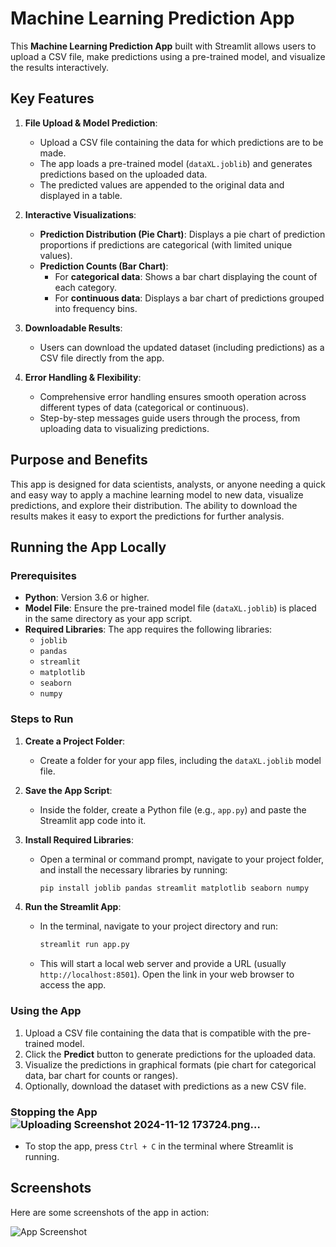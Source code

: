 # Machine Learning Prediction App

This **Machine Learning Prediction App** built with Streamlit allows users to upload a CSV file, make predictions using a pre-trained model, and visualize the results interactively. 

## Key Features

1. **File Upload & Model Prediction**:
   - Upload a CSV file containing the data for which predictions are to be made.
   - The app loads a pre-trained model (`dataXL.joblib`) and generates predictions based on the uploaded data.
   - The predicted values are appended to the original data and displayed in a table.

2. **Interactive Visualizations**:
   - **Prediction Distribution (Pie Chart)**: Displays a pie chart of prediction proportions if predictions are categorical (with limited unique values).
   - **Prediction Counts (Bar Chart)**: 
     - For **categorical data**: Shows a bar chart displaying the count of each category.
     - For **continuous data**: Displays a bar chart of predictions grouped into frequency bins.

3. **Downloadable Results**:
   - Users can download the updated dataset (including predictions) as a CSV file directly from the app.

4. **Error Handling & Flexibility**:
   - Comprehensive error handling ensures smooth operation across different types of data (categorical or continuous).
   - Step-by-step messages guide users through the process, from uploading data to visualizing predictions.

## Purpose and Benefits

This app is designed for data scientists, analysts, or anyone needing a quick and easy way to apply a machine learning model to new data, visualize predictions, and explore their distribution. The ability to download the results makes it easy to export the predictions for further analysis.

## Running the App Locally

### Prerequisites

- **Python**: Version 3.6 or higher.
- **Model File**: Ensure the pre-trained model file (`dataXL.joblib`) is placed in the same directory as your app script.
- **Required Libraries**: The app requires the following libraries:
  - `joblib`
  - `pandas`
  - `streamlit`
  - `matplotlib`
  - `seaborn`
  - `numpy`

### Steps to Run

1. **Create a Project Folder**:
   - Create a folder for your app files, including the `dataXL.joblib` model file.

2. **Save the App Script**:
   - Inside the folder, create a Python file (e.g., `app.py`) and paste the Streamlit app code into it.

3. **Install Required Libraries**:
   - Open a terminal or command prompt, navigate to your project folder, and install the necessary libraries by running:
     ```bash
     pip install joblib pandas streamlit matplotlib seaborn numpy
     ```

4. **Run the Streamlit App**:
   - In the terminal, navigate to your project directory and run:
     ```bash
     streamlit run app.py
     ```
   - This will start a local web server and provide a URL (usually `http://localhost:8501`). Open the link in your web browser to access the app.

### Using the App

1. Upload a CSV file containing the data that is compatible with the pre-trained model.
2. Click the **Predict** button to generate predictions for the uploaded data.
3. Visualize the predictions in graphical formats (pie chart for categorical data, bar chart for counts or ranges).
4. Optionally, download the dataset with predictions as a new CSV file.

### Stopping the App![Uploading Screenshot 2024-11-12 173724.png…]()


- To stop the app, press `Ctrl + C` in the terminal where Streamlit is running.

## Screenshots

Here are some screenshots of the app in action:

![App Screenshot](https://github.com/user-attachments/assets/ada9d344-ea09-4362-99ca-ad444c3afaeb)











